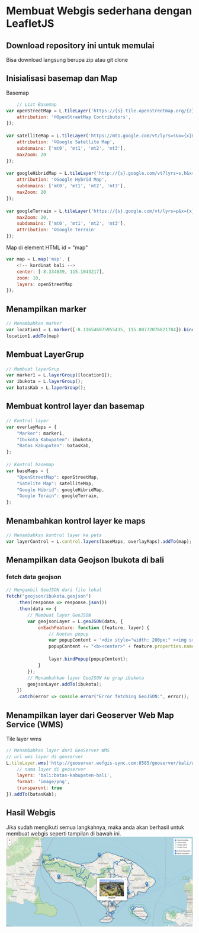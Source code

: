 # Membuat Webgis sederhana dengan LeafletJS
## Download repository ini untuk memulai
Bisa download langsung berupa zip atau git clone

## Inisialisasi basemap dan Map
Basemap
```javascript
    // List Basemap
var openStreetMap = L.tileLayer('https://{s}.tile.openstreetmap.org/{z}/{x}/{y}.png', {
    attribution: '©OpenStreetMap Contributors',
});

var satelliteMap = L.tileLayer('https://mt1.google.com/vt/lyrs=s&x={x}&y={y}&z={z}', {
    attribution: '©Google Satellite Map',
    subdomains: ['mt0', 'mt1', 'mt2', 'mt3'],
    maxZoom: 20
});

var googleHibridMap = L.tileLayer('http://{s}.google.com/vt?lyrs=s,h&x={x}&y={y}&z={z}', {
    attribution: '©Google Hybrid Map',
    subdomains: ['mt0', 'mt1', 'mt2', 'mt3'],
    maxZoom: 20
});

var googleTerrain = L.tileLayer('https://{s}.google.com/vt/lyrs=p&x={x}&y={y}&z={z}', {
    maxZoom: 20,
    subdomains: ['mt0', 'mt1', 'mt2', 'mt3'],
    attribution: '©Google Terrain'
});
```

Map di element HTML id = "map"
```javascript
var map = L.map('map', {
    <!-- kordinat bali -->
    center: [-8.334039, 115.1043217],
    zoom: 10,
    layers: openStreetMap
});
```

## Menampilkan marker
```javascript
// Menambahkan marker
var location1 = L.marker([-8.116546075955435, 115.08772076821784]).bindPopup('This is Marker Location UNDIKSHA')
location1.addTo(map)
```
## Membuat LayerGrup
```javascript
// Membuat layerGrup
var marker1 = L.layerGroup([location1]);
var ibukota = L.layerGroup();
var batasKab = L.layerGroup();
```

## Membuat kontrol layer dan basemap
```javascript
// Kontrol layer
var overlayMaps = {
    "Marker": marker1,
    "Ibukota Kabupaten": ibukota,
    "Batas Kabupaten": batasKab,
};

// Kontrol basemap
var baseMaps = {
    "OpenStreetMap": openStreetMap,
    "Satelite Map": satelliteMap,
    "Google Hibrid": googleHibridMap,
    "Google Terain": googleTerrain,
};
```

## Menambahkan kontrol layer ke maps
```javascript
// Menambahkan kontrol layer ke peta
var layerControl = L.control.layers(baseMaps, overlayMaps).addTo(map);
```

## Menampilkan data Geojson Ibukota di bali
### fetch data geojson
```javascript
// Mengambil GeoJSON dari file lokal
fetch("geojson/ibukota.geojson")
    .then(response => response.json())
    .then(data => {
        // Membuat layer GeoJSON
        var geojsonLayer = L.geoJSON(data, {
            onEachFeature: function (feature, layer) {
                // Konten popup
                var popupContent = '<div style="width: 200px;" ><img src="' + feature.properties.image + '" alt="img" style="width: 100%;"><br>';
                popupContent += "<b><center>" + feature.properties.name + "</center></b></div>";

                layer.bindPopup(popupContent);
            }
        });
        // Menambahkan layer GeoJSON ke grup ibukota
        geojsonLayer.addTo(ibukota);
    })
    .catch(error => console.error("Error fetching GeoJSON:", error));
```

## Menampilkan layer dari Geoserver Web Map Service (WMS)
Tile layer wms
```javascript
// Menambahkan layer dari GeoServer WMS
// url wms layer di geoserver
L.tileLayer.wms('http://geoserver.wefgis-sync.com:8585/geoserver/bali/wms', {
    // nama layer di geoserver
    layers: 'bali:batas-kabupaten-bali',
    format: 'image/png',
    transparent: true
}).addTo(batasKab);
```

## Hasil Webgis
Jika sudah mengikuti semua langkahnya, maka anda akan berhasil untuk membuat webgis seperti tampilan di bawah ini.
![Webgis](images/hasil-webgis.png)